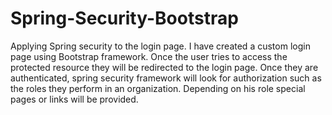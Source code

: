 # Spring-Security-Bootstrap
Applying Spring security to the login page.
I have created a custom login page using Bootstrap framework. Once the user tries to access the protected resource they will be 
redirected to the login page. Once they are authenticated, spring security framework will look for authorization such as the roles they 
perform in an organization. Depending on his role special pages or links will be provided. 
